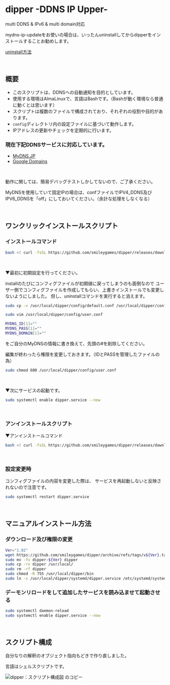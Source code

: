 # dipper -DDNS IP Upper-

multi DDNS & IPv6 & multi domain対応

mydns-ip-updateをお使いの場合は、いったんuninstallしてからdipperをインストールすることお勧めします。

[uninstall方法](https://github.com/smileygames/mydns-ip-update)

<br>

## 概要
- このスクリプトは、DDNSへの自動通知を目的としています。
- 使用する環境はAlmaLinuxで、言語はBashです。（Bashが動く環境なら普通に動くとは思います）
- スクリプトは複数のファイルで構成されており、それぞれの役割や目的があります。
- `config`ディレクトリ内の設定ファイルに基づいて動作します。
- IPアドレスの更新やチェックを定期的に行います。

### 現在下記DDNSサービスに対応しています。
- [MyDNS.JP](https://www.mydns.jp/)
- [Google Domains](https://domains.google/intl/ja_jp/)

<br>

動作に関しては、簡易デバッグテストしかしてないので、ご了承ください。

MyDNSを使用していて固定IPの場合は、confファイルでIPV4_DDNS及びIPV6_DDNSを「off」にしておいてください。（余計な処理をしなくなる）

<br>

## ワンクリックインストールスクリプト
### インストールコマンド
```bash
bash <( curl -fsSL https://github.com/smileygames/dipper/releases/download/v1.02/install.sh )
```

<br>

▼最初に初期設定を行ってください。

installのたびにコンフィグファイルが初期値に戻ってしまうのも面倒なので
ユーザー側でコンフィグファイルを作成してもらい、上書きインストールでも変更しないようにしました。
但し、uninstallコマンドを実行すると消えます。
```bash
sudo cp -v /usr/local/dipper/config/default.conf /usr/local/dipper/config/user.conf
```
```bash
sudo vim /usr/local/dipper/config/user.conf
```
```bash
MYDNS_ID[1]=""
MYDNS_PASS[1]=""
MYDNS_DOMAIN[1]=""
```
をご自分のMyDNSの情報に書き換えて、先頭の#を削除してください。

編集が終わったら権限を変更しておきます。（IDとPASSを管理したファイルの為）
```bash
sudo chmod 600 /usr/local/dipper/config/user.conf
```

<br>

▼次にサービスの起動です。

```bash
sudo systemctl enable dipper.service --now
```
<br>

### アンインストールスクリプト
▼アンインストールコマンド
```bash
bash <( curl -fsSL https://github.com/smileygames/dipper/releases/download/v1.02/uninstall.sh )
```

<br>

### 設定変更時
コンフィグファイルの内容を変更した際は、
サービスを再起動しないと反映されないので注意です。
```bash
sudo systemctl restart dipper.service
```
<br>

## マニュアルインストール方法

### ダウンロード及び権限の変更

```bash
Ver="1.02"
wget https://github.com/smileygames/dipper/archive/refs/tags/v${Ver}.tar.gz -O - | sudo tar zxvf - -C ./
sudo mv -fv dipper-${Ver} dipper
sudo cp -rv dipper /usr/local/
sudo rm -rf dipper
sudo chmod -R 755 /usr/local/dipper/bin
sudo ln -s /usr/local/dipper/systemd/dipper.service /etc/systemd/system
```

### デーモンリロードをして追加したサービスを読み込ませて起動させる
```bash
sudo systemctl daemon-reload
sudo systemctl enable dipper.service --now
```
<br>

## スクリプト構成

自分なりの解釈のオブジェクト指向もどきで作り直しました。

言語はシェルスクリプトです。

![dipper：スクリプト構成図 のコピー](https://github.com/smileygames/dipper/assets/134200591/c8a209d2-296e-410b-90b7-6589eb494e63)
